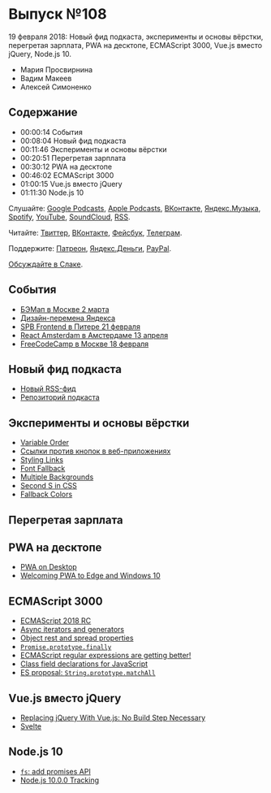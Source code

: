 # Выпуск №108

19 февраля 2018: Новый фид подкаста, эксперименты и основы вёрстки, перегретая зарплата, PWA на десктопе, ECMAScript 3000, Vue.js вместо jQuery, Node.js 10.

- Мария Просвирнина
- Вадим Макеев
- Алексей Симоненко

## Содержание

- 00:00:14 События
- 00:08:04 Новый фид подкаста
- 00:11:46 Эксперименты и основы вёрстки
- 00:20:51 Перегретая зарплата
- 00:30:12 PWA на десктопе
- 00:46:02 ECMAScript 3000
- 01:00:15 Vue.js вместо jQuery
- 01:11:30 Node.js 10

Слушайте: [Google Podcasts](https://podcasts.google.com/?feed=aHR0cHM6Ly93ZWItc3RhbmRhcmRzLnJ1L3BvZGNhc3QvZmVlZC8), [Apple Podcasts](https://podcasts.apple.com/podcast/id1080500016), [ВКонтакте](https://vk.com/podcasts-32017543), [Яндекс.Музыка](https://music.yandex.ru/album/6245956), [Spotify](https://open.spotify.com/show/3rzAcADjpBpXt73L0epTjV), [YouTube](https://www.youtube.com/playlist?list=PLMBnwIwFEFHcwuevhsNXkFTcadeX5R1Go), [SoundCloud](https://soundcloud.com/web-standards), [RSS](https://web-standards.ru/podcast/feed/).

Читайте: [Твиттер](https://twitter.com/webstandards_ru), [ВКонтакте](https://vk.com/webstandards_ru), [Фейсбук](https://www.facebook.com/webstandardsru), [Телеграм](https://t.me/webstandards_ru).

Поддержите: [Патреон](https://www.patreon.com/webstandards_ru), [Яндекс.Деньги](https://money.yandex.ru/to/41001119329753), [PayPal](https://www.paypal.me/pepelsbey).

[Обсуждайте в Слаке](http://slack.web-standards.ru/).

## События

- [БЭМап в Москве 2 марта](https://events.yandex.ru/events/bemup/02-march-2018/)
- [Дизайн-перемена Яндекса](https://yandex.ru/peremena/)
- [SPB Frontend в Питере 21 февраля](https://spb-frontend-events.timepad.ru/event/664476/)
- [React Amsterdam в Амстердаме 13 апреля](https://react.amsterdam/)
- [FreeCodeCamp в Москве 18 февраля](https://www.facebook.com/events/2085610388327638/)

## Новый фид подкаста

- [Новый RSS-фид](https://web-standards.ru/podcast/feed/)
- [Репозиторий подкаста](https://github.com/web-standards-ru/podcast)

## Эксперименты и основы вёрстки

- [Variable Order](http://kizu.ru/en/blog/variable-order/)
- [Ссылки против кнопок в веб-приложениях](http://css-live.ru/articles/ssylki-protiv-knopok-v-sovremennyx-veb-prilozheniyax.html)
- [Styling Links](https://css-tricks.com/css-basics-styling-links-like-boss/)
- [Font Fallback](https://css-tricks.com/css-basics-fallback-font-stacks-robust-web-typography/)
- [Multiple Backgrounds](https://css-tricks.com/css-basics-using-multiple-backgrounds/)
- [Second S in CSS](https://css-tricks.com/css-basics-second-s-css/)
- [Fallback Colors](https://css-tricks.com/css-basics-using-fallback-colors/)

## Перегретая зарплата

## PWA на десктопе

- [PWA on Desktop](https://justmarkup.com/log/2018/02/pwa-on-desktop/)
- [Welcoming PWA to Edge and Windows 10](https://blogs.windows.com/msedgedev/2018/02/06/welcoming-progressive-web-apps-edge-windows-10/)

## ECMAScript 3000

- [ECMAScript 2018 RC](https://tc39.github.io/ecma262/2018/)
- [Async iterators and generators](https://jakearchibald.com/2017/async-iterators-and-generators/)
- [Object rest and spread properties](https://developers.google.com/web/updates/2017/06/object-rest-spread)
- [`Promise.prototype.finally`](https://developers.google.com/web/updates/2017/10/promise-finally)
- [ECMAScript regular expressions are getting better!](https://mathiasbynens.be/notes/es-regexp-proposals)
- [Class field declarations for JavaScript](https://github.com/tc39/proposal-class-fields)
- [ES proposal: `String.prototype.matchAll`](http://2ality.com/2018/02/string-prototype-matchall.html)

## Vue.js вместо jQuery

- [Replacing jQuery With Vue.js: No Build Step Necessary](https://www.smashingmagazine.com/2018/02/jquery-vue-javascript/)
- [Svelte](https://svelte.technology/)

## Node.js 10

- [`fs`: add promises API](https://github.com/nodejs/node/pull/18297)
- [Node.js 10.0.0 Tracking](https://github.com/nodejs/Release/issues/291)
